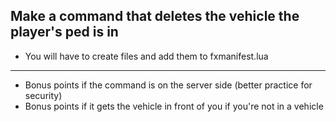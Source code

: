 ## Make a command that deletes the vehicle the player's ped is in


- You will have to create files and add them to fxmanifest.lua

<hr/>

  
- Bonus points if the command is on the server side (better practice for security)
- Bonus points if it gets the vehicle in front of you if you're not in a vehicle

